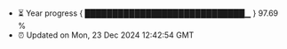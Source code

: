 - ⏳ Year progress { █████████████████████████████▁ } 97.69 %
- ⏰ Updated on Mon, 23 Dec 2024 12:42:54 GMT

